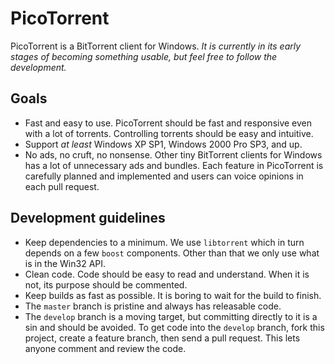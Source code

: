 # PicoTorrent

PicoTorrent is a BitTorrent client for Windows. *It is currently in its early
stages of becoming something usable, but feel free to follow the development.*

## Goals

* Fast and easy to use. PicoTorrent should be fast and responsive even with a
  lot of torrents. Controlling torrents should be easy and intuitive.
* Support *at least* Windows XP SP1, Windows 2000 Pro SP3, and up.
* No ads, no cruft, no nonsense. Other tiny BitTorrent clients for Windows
  has a lot of unnecessary ads and bundles. Each feature in PicoTorrent is
  carefully planned and implemented and users can voice opinions in each pull
  request.

## Development guidelines

* Keep dependencies to a minimum. We use `libtorrent` which in turn depends on
  a few `boost` components. Other than that we only use what is in the Win32
  API.
* Clean code. Code should be easy to read and understand. When it is not, its
  purpose should be commented.
* Keep builds as fast as possible. It is boring to wait for the build to finish.
* The `master` branch is pristine and always has releasable code.
* The `develop` branch is a moving target, but committing directly to it is a
  sin and should be avoided. To get code into the `develop` branch, fork this
  project, create a feature branch, then send a pull request. This lets anyone
  comment and review the code.
